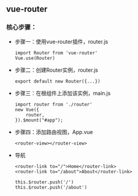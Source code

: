 ## vue-router

### 核⼼步骤：
 - 步骤⼀：使⽤vue-router插件，router.js
    ```
    import Router from 'vue-router'
    Vue.use(Router)
    ```
 - 步骤⼆：创建Router实例，router.js
    ```
    export default new Router({...})
    ```
 - 步骤三：在根组件上添加该实例，main.js
    ```
    import router from './router'
    new Vue({
        router,
    }).$mount("#app");
    ```
 - 步骤四：添加路由视图，App.vue
    ```
    <router-view></router-view>
    ```
 - 导航
    ```
    <router-link to="/">Home</router-link>
    <router-link to="/about">About</router-link>
    ```
    ```
    this.$router.push('/')
    this.$router.push('/about')
    ```